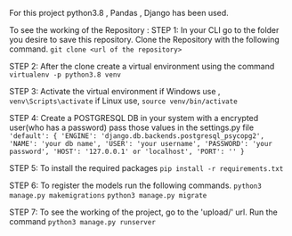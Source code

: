 For this project python3.8 , Pandas , Django has been used.

To see the working of the Repository :
STEP 1: In your CLI go to the folder you desire to save this repository.
        Clone the Repository with the following command.
        `git clone <url of the repository>`
        
STEP 2: After the clone create a virtual environment using the command
        `virtualenv -p python3.8 venv`
        
STEP 3: Activate the virtual environment
        if Windows use ,
            `venv\Scripts\activate`
        if Linux use,
            `source venv/bin/activate`
            
STEP 4: Create a POSTGRESQL DB in your system with a encrypted user(who has a password)
        pass those values in the settings.py file 
        `'default': {
        'ENGINE': 'django.db.backends.postgresql_psycopg2',
        'NAME': 'your db name',
        'USER': 'your username',
        'PASSWORD': 'your password',
        'HOST': '127.0.0.1' or 'localhost',
        'PORT': ''
    }`
    
STEP 5: To install the required packages 
        `pip install -r requirements.txt`
        
STEP 6: To register the models run the following commands.
        `python3 manage.py makemigrations`
        `python3 manage.py migrate`

STEP 7: To see the working of the project, go to the 'upload/' url.
        Run the command
        `python3 manage.py runserver`    

        
